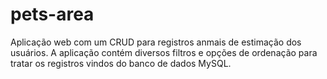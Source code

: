 # pets-area
Aplicação web com um CRUD para registros anmais de estimação dos usuários. A aplicação contém diversos filtros e opções de ordenação para tratar os registros vindos do banco de dados MySQL.
